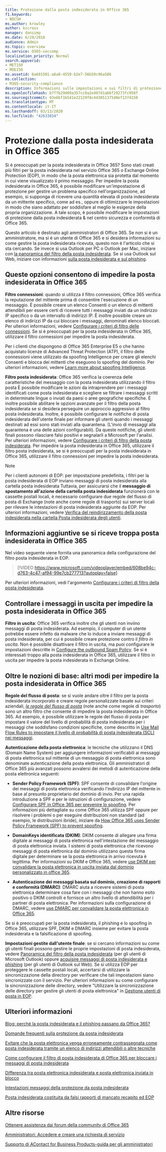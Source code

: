 ```yaml
---
title: Protezione dalla posta indesiderata in Office 365
f1.keywords:
- NOCSH
ms.author: krowley
author: kccross
manager: dansimp
ms.date: 6/29/2018
audience: Admin
ms.topic: overview
ms.service: O365-seccomp
localization_priority: Normal
search.appverid:
- MET150
- MOE150
ms.assetid: 6a601501-a6a8-4559-b2e7-56b59c96a586
ms.collection:
- M365-security-compliance
description: Informazioni sulle impostazioni e sui filtri di protezione da posta indesiderata che consentono di impedire la posta indesiderata in Exchange Online e Office 365. Ottenere troppi messaggi di posta indesiderata in Office 365? È possibile personalizzare i filtri posta indesiderata e le impostazioni dei criteri di protezione da posta indesiderata
ms.openlocfilehash: b7ffb29d09a357cc0a2e407d1a66f29273fc950f
ms.sourcegitcommit: 93e6bf1b541e22129f8c443051375d0ef1374150
ms.translationtype: MT
ms.contentlocale: it-IT
ms.lasthandoff: 03/13/2020
ms.locfileid: "42633834"
---
```

# <a name="office-365-email-anti-spam-protection"></a>Protezione dalla posta indesiderata in Office 365

Si è preoccupati per la posta indesiderata in Office 365? Sono stati creati più filtri per la posta indesiderata nel servizio Office 365 o Exchange Online Protection (EOP), in modo che la posta elettronica sia protetta dal momento in cui viene visualizzato il primo messaggio. Per impedire la posta indesiderata in Office 365, è possibile modificare un'impostazione di protezione per gestire un problema specifico nell'organizzazione, ad esempio, si supponga di ricevere una quantità elevata di posta indesiderata da un mittente specifico, come ad es., oppure di ottimizzare le impostazioni in modo che siano adattato per soddisfare al meglio le esigenze della propria organizzazione. A tale scopo, è possibile modificare le impostazioni di protezione dalla posta indesiderata &amp; nel centro sicurezza e conformità di Office 365.

Questo articolo è destinato agli amministratori di Office 365. Se non si è un amministratore, ma si è un utente di Office 365 e si desidera informazioni su come gestire la posta indesiderata ricevuta, questo non è l'articolo che si sta cercando. Se invece si usa Outlook per PC o Outlook per Mac, iniziare con [la panoramica del filtro della posta indesiderata](https://support.office.com/article/5ae3ea8e-cf41-4fa0-b02a-3b96e21de089). Se si usa Outlook sul Web, iniziare con informazioni [sulla posta indesiderata e sul phishing](https://support.office.com/article/86c1d76f-4d5a-4967-9647-35665dc17c31).

## <a name="these-options-help-you-prevent-spam-in-office-365"></a>Queste opzioni consentono di impedire la posta indesiderata in Office 365

 **Filtro connessioni**: quando si utilizza il filtro connessioni, Office 365 verifica la reputazione del mittente prima di consentire l'esecuzione di un messaggio. È possibile creare un elenco Consenti o un elenco di mittenti attendibili per essere certi di ricevere tutti i messaggi inviati da un indirizzo IP specifico o da un intervallo di indirizzi IP. È inoltre possibile creare un elenco di indirizzi IP da cui bloccare i messaggi, denominati elenco bloccati. Per ulteriori informazioni, vedere [Configurare i criteri di filtro delle connessioni](configure-the-connection-filter-policy.md). Se si è preoccupati per la posta indesiderata in Office 365, utilizzare il filtro connessioni per impedire la posta indesiderata.

Per i clienti che dispongono di Office 365 Enterprise E5 o che hanno acquistato licenze di Advanced Threat Protection (ATP), il filtro delle connessioni viene utilizzato da spoofing Intelligence per creare gli elenchi Consenti e blocca dei mittenti che eseguono lo spoofing del dominio. Per ulteriori informazioni, vedere [Learn more about spoofing Intelligence](learn-about-spoof-intelligence.md).

 **Filtro posta indesiderata**: Office 365 verifica la coerenza delle caratteristiche del messaggio con la posta indesiderata utilizzando il filtro posta È possibile modificare le azioni da intraprendere per i messaggi identificati come posta indesiderata e scegliere se filtrare i messaggi scritti in determinate lingue o inviati da paesi o aree geografiche specifiche. È inoltre possibile abilitare le opzioni avanzate per il filtro della posta indesiderata se si desidera perseguire un approccio aggressivo al filtro posta indesiderata. Inoltre, è possibile configurare le notifiche di posta indesiderata dell'utente finale per informare gli utenti quando i messaggi destinati ad essi sono stati inviati alla quarantena. (L'invio di messaggi alla quarantena è una delle azioni configurabili). Da queste notifiche, gli utenti finali possono rilasciare falsi positivi e segnalarli a Microsoft per l'analisi. Per ulteriori informazioni, vedere [Configurare i criteri di filtro della posta indesiderata](configure-your-spam-filter-policies.md). Per impedire la posta indesiderata in Office 365, utilizzare il filtro posta indesiderata, se si è preoccupati per la posta indesiderata in Office 365, utilizzare il filtro connessioni per impedire la posta indesiderata.

> [!NOTE]
> Per i clienti autonomi di EOP: per impostazione predefinita, i filtri per la posta indesiderata di EOP inviano messaggi di posta indesiderata alla cartella posta indesiderata Tuttavia, per assicurarsi che il **messaggio di spostamento all'azione della cartella posta indesiderata** funzionerà con le cassette postali locali, è necessario configurare due regole del flusso di posta di Exchange (note anche come regole di trasporto) sui server locali per rilevare le intestazioni di posta indesiderata aggiunte da EOP. Per ulteriori informazioni, vedere [Verifica del reindirizzamento della posta indesiderata nella cartella Posta indesiderata degli utenti](ensure-that-spam-is-routed-to-each-user-s-junk-email-folder.md).

## <a name="extra-information-if-you-receive-too-much-spam-in-office-365"></a>Informazioni aggiuntive se si riceve troppa posta indesiderata in Office 365

Nel video seguente viene fornita una panoramica della configurazione del filtro posta indesiderata in EOP.

> [!VIDEO https://www.microsoft.com/videoplayer/embed/608be94c-d763-4c47-af94-99e7cb277713?autoplay=false]

Per ulteriori informazioni, vedi l'argomento [Configurare i criteri di filtro della posta indesiderata](configure-your-spam-filter-policies.md).

## <a name="check-your-outgoing-messages-to-prevent-spam-in-office-365"></a>Controllare i messaggi in uscita per impedire la posta indesiderata in Office 365

 **Filtro in uscita**: Office 365 verifica inoltre che gli utenti non inviino messaggi di posta indesiderata. Ad esempio, il computer di un utente potrebbe essere infetto da malware che lo induce a inviare messaggi di posta indesiderata, per cui è possibile creare protezione contro il *filtro in uscita*. Non è possibile disattivare il filtro in uscita, ma puoi configurare le impostazioni descritte in [Configure the outbound Spam Policy](configure-the-outbound-spam-policy.md). Se si è interessati troppo alla posta indesiderata in Office 365, utilizzare il filtro in uscita per impedire la posta indesiderata in Exchange Online.

## <a name="beyond-the-basics-more-ways-to-prevent-spam-in-office-365"></a>Oltre le nozioni di base: altri modi per impedire la posta indesiderata in Office 365

 **Regole del flusso di posta**: se si vuole andare oltre il filtro per la posta indesiderata incorporato e creare regole personalizzate basate sui criteri aziendali, _[le regole del flusso di posta](https://docs.microsoft.com/exchange/security-and-compliance/mail-flow-rules/mail-flow-rules)_ (note anche come regole di _trasporto_) sono un altro filtro che consente di impedire la posta indesiderata in Office 365. Ad esempio, è possibile utilizzare le regole del flusso di posta per impostare il valore del livello di probabilità di posta indesiderata per i messaggi che soddisfano condizioni specifiche, come descritto in [Use Mail Flow Rules to impostare il livello di probabilità di posta indesiderata (SCL) nei messaggi](use-mail-flow-rules-to-set-the-spam-confidence-level-scl-in-messages.md).

 **Autenticazione della posta elettronica**: le tecniche che utilizzano il DNS (Domain Name System) per aggiungere informazioni verificabili ai messaggi di posta elettronica sul mittente di un messaggio di posta elettronica sono denominate autenticazione della posta elettronica. Gli amministratori di Office 365 più avanzati possono avvalersi dei metodi di autenticazione della posta elettronica seguenti:

- **Sender Policy Framework (SPF)**: SPF consente di convalidare l'origine dei messaggi di posta elettronica verificando l'indirizzo IP del mittente in base al presunto proprietario del dominio di invio. Per una rapida introduzione a SPF e per le istruzioni di configurazione, vedere [Configurare SPF in Office 365 per prevenire lo spoofing](set-up-spf-in-office-365-to-help-prevent-spoofing.md). Per informazioni più dettagliate su come Office 365 utilizza SPF oppure per risolvere i problemi o per eseguire distribuzioni non standard (ad esempio, le distribuzioni ibride), iniziare da [How Office 365 uses Sender Policy Framework (SPF) to prevent spoofing](how-office-365-uses-spf-to-prevent-spoofing.md).

- **DomainKeys identificata (DKIM)**: DKIM consente di allegare una firma digitale ai messaggi di posta elettronica nell'intestazione del messaggio di posta elettronica inviata. I sistemi di posta elettronica che ricevono messaggi di posta elettronica dal dominio utilizzano questa firma digitale per determinare se la posta elettronica in arrivo ricevuta è legittima. Per informazioni su DKIM e Office 365, vedere [use DKIM per convalidare la posta elettronica in uscita inviata dal dominio personalizzato in office 365](use-dkim-to-validate-outbound-email.md).

- **Autenticazione dei messaggi basata sul dominio, creazione di rapporti e conformità (DMARC)**: DMARC aiuta a ricevere sistemi di posta elettronica determinare cosa fare con i messaggi che non hanno esito positivo o DKIM controlli e fornisce un altro livello di attendibilità per i partner di posta elettronica. Per informazioni sulla configurazione di DMARC, vedere [use DMARC per convalidare la posta elettronica in Office 365](use-dmarc-to-validate-email.md).

Se si è preoccupati per la posta indesiderata, il phishing e lo spoofing in Office 365, utilizzare SPF, DKIM e DMARC insieme per evitare la posta indesiderata e la falsificazione di spoofing.

 **Impostazioni gestite dall'utente finale**: se si cercano informazioni su come gli utenti finali possono gestire le proprie impostazioni di posta indesiderata, vedere [Panoramica del filtro della posta indesiderata](https://support.office.com/article/5ae3ea8e-cf41-4fa0-b02a-3b96e21de089) (per gli utenti di Microsoft Outlook) oppure [acquisire messaggi di posta indesiderata e phishing](https://support.microsoft.com/article/86c1d76f-4d5a-4967-9647-35665dc17c31) (per gli utenti di Outlook sul Web). Se si utilizza EOP per proteggere le cassette postali locali, accertarsi di utilizzare la sincronizzazione della directory per verificare che tali impostazioni siano sincronizzate con il servizio. Per ulteriori informazioni su come configurare la sincronizzazione delle directory, vedere "Utilizzare la sincronizzazione delle directory per gestire gli utenti di posta elettronica" in [Gestione utenti di posta in EOP](manage-mail-users-in-eop.md).

## <a name="for-more-information"></a>Ulteriori informazioni

[Blog: perché la posta indesiderata e il phishing passano da Office 365?](https://blogs.msdn.microsoft.com/tzink/2014/09/12/why-does-spam-and-phishing-get-through-office-365-and-what-can-be-done-about-it/)

[Domande frequenti sulla protezione da posta indesiderata](anti-spam-protection-faq.md)

[Evitare che la posta elettronica venga erroneamente contrassegnata come posta indesiderata tramite un elenco di indirizzi attendibili o altre tecniche](prevent-email-from-being-marked-as-spam.md)

[Come configurare il filtro di posta indesiderata di Office 365 per bloccare i messaggi di posta indesiderata](reduce-spam-email.md)

[Differenza tra posta elettronica indesiderata e posta elettronica inviata in blocco](what-s-the-difference-between-junk-email-and-bulk-email.md)

[Intestazioni messaggi della protezione da posta indesiderata](anti-spam-message-headers.md)

[Posta indesiderata costituita da falsi rapporti di mancato recapito ed EOP](backscatter-messages-and-eop.md)

## <a name="more-resources"></a>Altre risorse

[Ottenere assistenza dai forum della community di Office 365](https://techcommunity.microsoft.com/t5/Office-365/ct-p/Office365)

[Amministratori: Accedere e creare una richiesta di servizio](https://portal.office.com/AdminPortal/Home?ref=support)

[Supporto di AContact for Business Products-guida per gli amministratori](https://docs.microsoft.com/Office365/Admin/contact-support-for-business-products)
